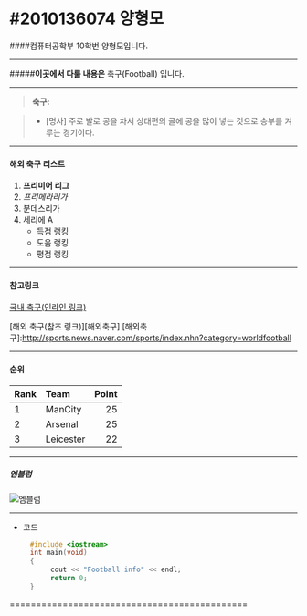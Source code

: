 #2010136074 양형모
===================
####컴퓨터공학부 10학번 양형모입니다.

----------

#####**이곳에서 다룰 내용은**
축구(Football) 입니다.

----------

> **축구:**

> - [명사] 주로 발로 공을 차서 상대편의 골에 공을 많이 넣는 것으로 승부를 겨루는 경기이다.

-------------------------------------------

#### <i class="icon-list"></i> **해외 축구 리스트**

1. **프리미어 리그**
2. *프리메라리가*
3. 분데스리가
4. 세리에 A
    - 득점 랭킹
    - 도움 랭킹
    - 평점 랭킹

-------------------------------------------

#### <i class="icon-link"></i> 참고링크
[국내 축구(인라인 링크)](http://sports.news.naver.com/sports/index.nhn?category=soccer)


[해외 축구(참조 링크)][해외축구]
[해외축구]:http://sports.news.naver.com/sports/index.nhn?category=worldfootball

-------------------------------------------

#### <i class="icon-list"> </i> 순위
|Rank | Team        | Point |
|:----|:----------- | ----: |
| 1   | ManCity     | 25    |
| 2   | Arsenal     | 25    |
| 3   | Leicester   | 22    |

-------------------------------------------

##### 엠블럼
![엠블럼](http://www.jadwal2.com/wp-content/uploads/2014/07/Jadwal-Liga-Inggris.jpg)


-------------------------------------------

 - 코드
```cpp
     #include <iostream>
     int main(void)
     {
          cout << "Football info" << endl;
          return 0;
     }
```
=============================================
